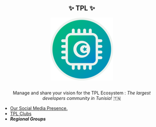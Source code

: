 <h2 align="center"><b> ✨ TPL ✨ </b></h2>
<div style="text-align:center" align="center"><img src="TPL LOGO ROUND.png" width="200" height="200" class="center" align="center"></div>
<br />

<p align="center">Manage and share your vision for the TPL Ecosystem : <i>The largest developers community in Tunisia!</i> 🇹🇳</p>

<ul>
  <li> <a href="https://linktr.ee/tpl.tn" target="_blank">Our Social Media Presence.</a> </li> 
  <li> <a href="https://linktr.ee/tpl_clubs" target="_blank">TPL Clubs</a></li>
  <li> <b><i> Regional Groups </i></b> </li>
</ul>
